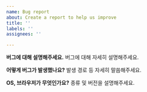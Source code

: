 ```yaml
---
name: Bug report
about: Create a report to help us improve
title: ''
labels: ''
assignees: ''

---
```


**버그에 대해 설명해주세요.**
버그에 대해 자세히 설명해주세요.

**어떻게 버그가 발생했나요?**
발생 경로 등 자세히 말씀해주세요.

**OS, 브라우저가 무엇인가요?**
종류 및 버전을 설명해주세요.
